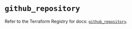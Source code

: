 # `github_repository`

Refer to the Terraform Registry for docs: [`github_repository`](https://registry.terraform.io/providers/integrations/github/6.7.5/docs/resources/repository).
